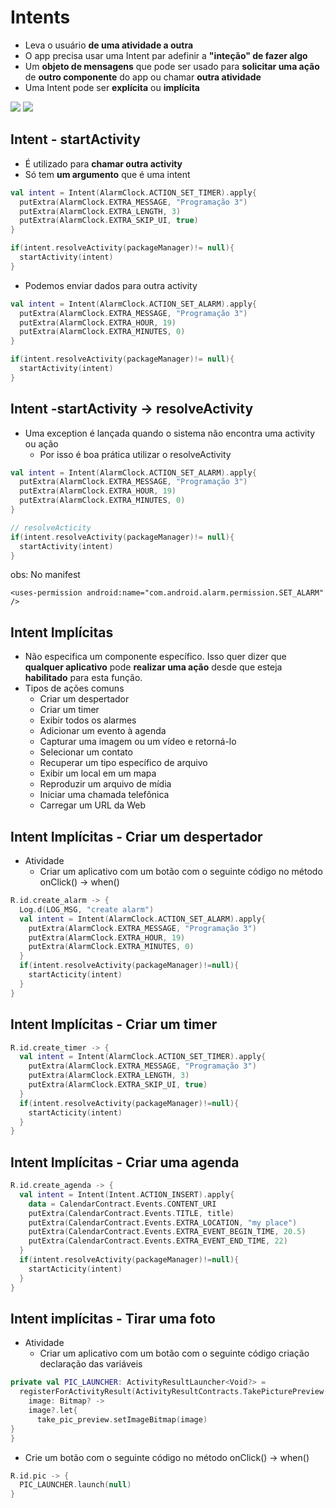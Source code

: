 # Intents

- Leva o usuário **de uma atividade a outra**
- O app precisa usar uma Intent par adefinir a **"inteção" de fazer algo**
- Um **objeto de mensagens** que pode ser usado para **solicitar uma ação** de **outro componente** do app ou chamar **outra atividade**
- Uma Intent pode ser **explícita** ou **implícita**

<img src=".assets/93.JPG">

<img src=".assets/94.jpg">

## Intent - startActivity

- É utilizado para **chamar outra activity**
- Só tem **um argumento** que é uma intent

```kotlin
val intent = Intent(AlarmClock.ACTION_SET_TIMER).apply{
  putExtra(AlarmClock.EXTRA_MESSAGE, "Programação 3")
  putExtra(AlarmClock.EXTRA_LENGTH, 3)
  putExtra(AlarmClock.EXTRA_SKIP_UI, true)
}

if(intent.resolveActivity(packageManager)!= null){
  startActivity(intent)
}
```

- Podemos enviar dados para outra activity

```kotlin
val intent = Intent(AlarmClock.ACTION_SET_ALARM).apply{
  putExtra(AlarmClock.EXTRA_MESSAGE, "Programação 3")
  putExtra(AlarmClock.EXTRA_HOUR, 19)
  putExtra(AlarmClock.EXTRA_MINUTES, 0)
}

if(intent.resolveActivity(packageManager)!= null){
  startActivity(intent)
}
```

## Intent -startActivity -> resolveActivity

- Uma exception é lançada quando o sistema não encontra uma activity ou ação
  -  Por isso é boa prática utilizar o resolveActivity
 
```kotlin
val intent = Intent(AlarmClock.ACTION_SET_ALARM).apply{
  putExtra(AlarmClock.EXTRA_MESSAGE, "Programação 3")
  putExtra(AlarmClock.EXTRA_HOUR, 19)
  putExtra(AlarmClock.EXTRA_MINUTES, 0)
}

// resolveActicity
if(intent.resolveActivity(packageManager)!= null){
  startActivity(intent)
}
```
  
obs: No manifest

```
<uses-permission android:name="com.android.alarm.permission.SET_ALARM" />
```

## Intent Implícitas

- Não especifica um componente específico. Isso quer dizer que **qualquer aplicativo** pode **realizar uma ação** desde que esteja **habilitado** para esta função.
- Tipos de ações comuns
  - Criar um despertador
  - Criar um timer
  - Exibir todos os alarmes
  - Adicionar um evento à agenda
  - Capturar uma imagem ou um vídeo e retorná-lo
  - Selecionar um contato
  - Recuperar um tipo específico de arquivo
  - Exibir um local em um mapa
  - Reproduzir um arquivo de mídia
  - Iniciar uma chamada telefônica
  - Carregar um URL da Web

## Intent Implícitas - Criar um despertador

- Atividade
  - Criar um aplicativo com um botão com o seguinte código no método onClick() -> when()
 
```kotlin
R.id.create_alarm -> {
  Log.d(LOG_MSG, "create alarm")
  val intent = Intent(AlarmClock.ACTION_SET_ALARM).apply{
    putExtra(AlarmClock.EXTRA_MESSAGE, "Programação 3")
    putExtra(AlarmClock.EXTRA_HOUR, 19)
    putExtra(AlarmClock.EXTRA_MINUTES, 0)
  }
  if(intent.resolveActivity(packageManager)!=null){
    startActicity(intent)
  }
}
```

## Intent Implícitas - Criar um timer

```kotlin
R.id.create_timer -> {
  val intent = Intent(AlarmClock.ACTION_SET_TIMER).apply{
    putExtra(AlarmClock.EXTRA_MESSAGE, "Programação 3")
    putExtra(AlarmClock.EXTRA_LENGTH, 3)
    putExtra(AlarmClock.EXTRA_SKIP_UI, true)
  }
  if(intent.resolveActivity(packageManager)!=null){
    startActicity(intent)
  }
}
```

## Intent Implícitas - Criar uma agenda

```kotlin
R.id.create_agenda -> {
  val intent = Intent(Intent.ACTION_INSERT).apply{
    data = CalendarContract.Events.CONTENT_URI
    putExtra(CalendarContract.Events.TITLE, title)
    putExtra(CalendarContract.Events.EXTRA_LOCATION, "my place")
    putExtra(CalendarContract.Events.EXTRA_EVENT_BEGIN_TIME, 20.5)
    putExtra(CalendarContract.Events.EXTRA_EVENT_END_TIME, 22)
  }
  if(intent.resolveActivity(packageManager)!=null){
    startActicity(intent)
  }
}
```

## Intent implícitas - Tirar uma foto

- Atividade
  - Criar um aplicativo com um botão com o seguinte código criação declaração das variáveis
 
```kotlin
private val PIC_LAUNCHER: ActivityResultLauncher<Void?> =
  registerForActivityResult(ActivityResultContracts.TakePicturePreview()){
    image: Bitmap? ->
    image?.let{
      take_pic_preview.setImageBitmap(image)
}
}
```
- Crie um botão com o seguinte código no método onClick() -> when()

```kotlin
R.id.pic -> {
  PIC_LAUNCHER.launch(null)
}
```

